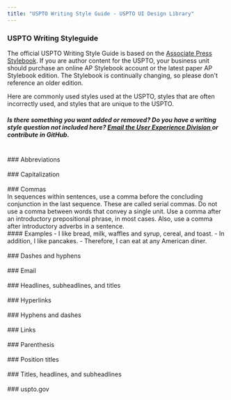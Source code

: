 ```yaml
---
title: "USPTO Writing Style Guide - USPTO UI Design Library"
---
```


<div class="pl-pattern">

<h3>USPTO Writing Styleguide</h3>

The official USPTO Writing Style Guide is based on the <a href="http://www.apstylebook.com">Associate Press Stylebook</a>. If you are author content for the USPTO, your business unit should purchase an online AP Stylebook account or the latest paper AP Stylebook edition. The Stylebook is continually changing, so please don't reference an older edition. 

Here are commonly used styles used at the USPTO, styles that are often incorrectly used, and styles that are unique to the USPTO.
</div>

<div class="pl-pattern">
<h5 class="text-muted normal">Is there something you want added or removed? Do you have a writing style question not included here? <a href="mailto:contactUXD@uspto.gov"> Email the User Experience Division </a> or contribute in GitHub.</h5>
</div>

<div class="pl-pattern">
<br>
### Abbreviations
<br>
</div>

<div class="pl-pattern">
<br>
### Capitalization
<br>
</div>


<div class="pl-pattern">
<br>
### Commas
<br>
In sequences within sentences, use a comma before the concluding conjunction in the last sequence. These are called serial commas. Do not use a comma between words that convey a single unit. Use a comma after an introductory prepositional phrase, in most cases. Also, use a comma after introductory adverbs in a sentence.
<br>
#### Examples
- I like bread, milk, waffles and syrup, cereal, and toast.
- In addition, I like pancakes.
- Therefore, I can eat at any American diner.
</div>

<div class="pl-pattern">
<br>
### Dashes and hyphens
<br>
</div>

<div class="pl-pattern">
<br>
### Email
<br>
</div>

<div class="pl-pattern">
<br>
### Headlines, subheadlines, and titles
<br>
</div>

<div class="pl-pattern">
<br>
### Hyperlinks
<br>
</div>

<div class="pl-pattern">
<br>
### Hyphens and dashes
<br>
</div>

<div class="pl-pattern">
<br>
### Links
<br>
</div>

<div class="pl-pattern">
<br>
### Parenthesis
<br>
</div>

<div class="pl-pattern">
<br>
### Position titles
<br>
</div>

<div class="pl-pattern">
<br>
### Titles, headlines, and subheadlines
<br>
</div>

<div class="pl-pattern">
<br>
### uspto.gov
<br>
</div>
